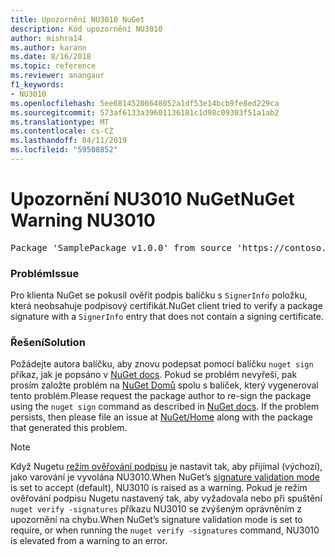 ```yaml
---
title: Upozornění NU3010 NuGet
description: Kód upozornění NU3010
author: mishra14
ms.author: karann
ms.date: 8/16/2018
ms.topic: reference
ms.reviewer: anangaur
f1_keywords:
- NU3010
ms.openlocfilehash: 5ee68145206648052a1df53e14bcb9fe8ed229ca
ms.sourcegitcommit: 573af6133a39601136181c1d98c09303f51a1ab2
ms.translationtype: MT
ms.contentlocale: cs-CZ
ms.lasthandoff: 04/11/2019
ms.locfileid: "59508852"
---
```

# <a name="nuget-warning-nu3010"></a><span data-ttu-id="8b095-103">Upozornění NU3010 NuGet</span><span class="sxs-lookup"><span data-stu-id="8b095-103">NuGet Warning NU3010</span></span>

<pre>Package 'SamplePackage v1.0.0' from source 'https://contoso.com/index.json': The primary signature does not have a signing certificate.</pre>

### <a name="issue"></a><span data-ttu-id="8b095-104">Problém</span><span class="sxs-lookup"><span data-stu-id="8b095-104">Issue</span></span>

<span data-ttu-id="8b095-105">Pro klienta NuGet se pokusil ověřit podpis balíčku s `SignerInfo` položku, která neobsahuje podpisový certifikát.</span><span class="sxs-lookup"><span data-stu-id="8b095-105">NuGet client tried to verify a package signature with a `SignerInfo` entry that does not contain a signing certificate.</span></span>


### <a name="solution"></a><span data-ttu-id="8b095-106">Řešení</span><span class="sxs-lookup"><span data-stu-id="8b095-106">Solution</span></span>

<span data-ttu-id="8b095-107">Požádejte autora balíčku, aby znovu podepsat pomocí balíčku `nuget sign` příkaz, jak je popsáno v [NuGet docs](https://docs.microsoft.com/en-us/nuget/create-packages/sign-a-package). Pokud se problém nevyřeší, pak prosím založte problém na [NuGet Domů](https://github.com/NuGet/Home/issues) spolu s balíček, který vygeneroval tento problém.</span><span class="sxs-lookup"><span data-stu-id="8b095-107">Please request the package author to re-sign the package using the `nuget sign` command as described in [NuGet docs](https://docs.microsoft.com/en-us/nuget/create-packages/sign-a-package). If the problem persists, then please file an issue at [NuGet/Home](https://github.com/NuGet/Home/issues) along with the package that generated this problem.</span></span>


> [!Note]
> <span data-ttu-id="8b095-108">Když Nugetu [režim ověřování podpisu](https://docs.microsoft.com/en-us/nuget/consume-packages/installing-signed-packages#configure-package-signature-requirements) je nastavit tak, aby přijímal (výchozí), jako varování je vyvolána NU3010.</span><span class="sxs-lookup"><span data-stu-id="8b095-108">When NuGet’s [signature validation mode](https://docs.microsoft.com/en-us/nuget/consume-packages/installing-signed-packages#configure-package-signature-requirements) is set to accept (default), NU3010 is raised as a warning.</span></span> <span data-ttu-id="8b095-109">Pokud je režim ověřování podpisu Nugetu nastavený tak, aby vyžadovala nebo při spuštění `nuget verify -signatures` příkazu NU3010 se zvýšeným oprávněním z upozornění na chybu.</span><span class="sxs-lookup"><span data-stu-id="8b095-109">When NuGet’s signature validation mode is set to require, or when running the `nuget verify -signatures` command, NU3010 is elevated from a warning to an error.</span></span> 